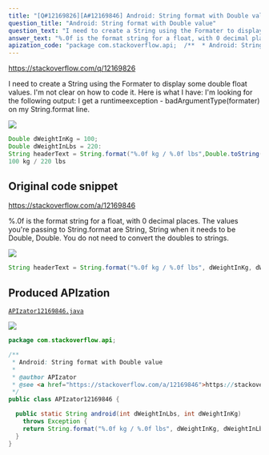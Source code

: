 ```yaml
---
title: "[Q#12169826][A#12169846] Android: String format with Double value"
question_title: "Android: String format with Double value"
question_text: "I need to create a String using the Formater to display some double float values.  I'm not clear on how to code it.  Here is what I have: I'm looking for the following output: I get a runtimeexception - badArgumentType(formater) on my String.format line."
answer_text: "%.0f is the format string for a float, with 0 decimal places. The values you're passing to String.format are String, String when it needs to be Double, Double. You do not need to convert the doubles to strings."
apization_code: "package com.stackoverflow.api;  /**  * Android: String format with Double value  *  * @author APIzator  * @see <a href=\"https://stackoverflow.com/a/12169846\">https://stackoverflow.com/a/12169846</a>  */ public class APIzator12169846 {    public static String android(int dWeightInLbs, int dWeightInKg)     throws Exception {     return String.format(\"%.0f kg / %.0f lbs\", dWeightInKg, dWeightInLbs);   } }"
---
```


https://stackoverflow.com/q/12169826

I need to create a String using the Formater to display some double float values.  I&#x27;m not clear on how to code it.  Here is what I have:
I&#x27;m looking for the following output:
I get a runtimeexception - badArgumentType(formater) on my String.format line.


<div class="code-logo"><img src="/stackoverflow.png" /></div>

```java
Double dWeightInKg = 100;
Double dWeightInLbs = 220:
String headerText = String.format("%.0f kg / %.0f lbs",Double.toString(dWeightInKg) , Double.toString(dWeightInLbs));
100 kg / 220 lbs
```


## Original code snippet

https://stackoverflow.com/a/12169846

%.0f is the format string for a float, with 0 decimal places.
The values you&#x27;re passing to String.format are String, String when it needs to be Double, Double.
You do not need to convert the doubles to strings.

<div class="code-logo"><img src="/stackoverflow.png" /></div>

```java
String headerText = String.format("%.0f kg / %.0f lbs", dWeightInKg, dWeightInLbs);
```

## Produced APIzation

[`APIzator12169846.java`](https://github.com/pasqualesalza/apization/raw/main/data/search/APIzator12169846.java)

<div class="code-logo"><img src="/apizator.png" /></div>

```java
package com.stackoverflow.api;

/**
 * Android: String format with Double value
 *
 * @author APIzator
 * @see <a href="https://stackoverflow.com/a/12169846">https://stackoverflow.com/a/12169846</a>
 */
public class APIzator12169846 {

  public static String android(int dWeightInLbs, int dWeightInKg)
    throws Exception {
    return String.format("%.0f kg / %.0f lbs", dWeightInKg, dWeightInLbs);
  }
}

```